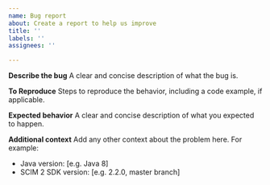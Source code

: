 ```yaml
---
name: Bug report
about: Create a report to help us improve
title: ''
labels: ''
assignees: ''

---
```


**Describe the bug**
A clear and concise description of what the bug is.

**To Reproduce**
Steps to reproduce the behavior, including a code example, if applicable.

**Expected behavior**
A clear and concise description of what you expected to happen.

**Additional context**
Add any other context about the problem here. For example:
 - Java version: [e.g. Java 8]
 - SCIM 2 SDK version: [e.g. 2.2.0, master branch]
